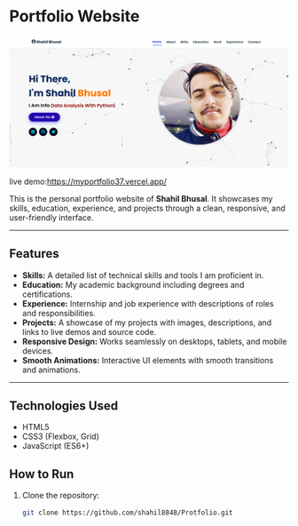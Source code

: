 # Portfolio Website

![Portfolio Screenshot](./screenshot/portfolio.png)

live demo:https://myportfolio37.vercel.app/

This is the personal portfolio website of **Shahil Bhusal**. It showcases my skills, education, experience, and projects through a clean, responsive, and user-friendly interface.

---

## Features

- **Skills:** A detailed list of technical skills and tools I am proficient in.
- **Education:** My academic background including degrees and certifications.
- **Experience:** Internship and job experience with descriptions of roles and responsibilities.
- **Projects:** A showcase of my projects with images, descriptions, and links to live demos and source code.
- **Responsive Design:** Works seamlessly on desktops, tablets, and mobile devices.
- **Smooth Animations:** Interactive UI elements with smooth transitions and animations.

---

## Technologies Used

- HTML5
- CSS3 (Flexbox, Grid)
- JavaScript (ES6+)


## How to Run

1. Clone the repository:
   ```bash
   git clone https://github.com/shahil8848/Protfolio.git
